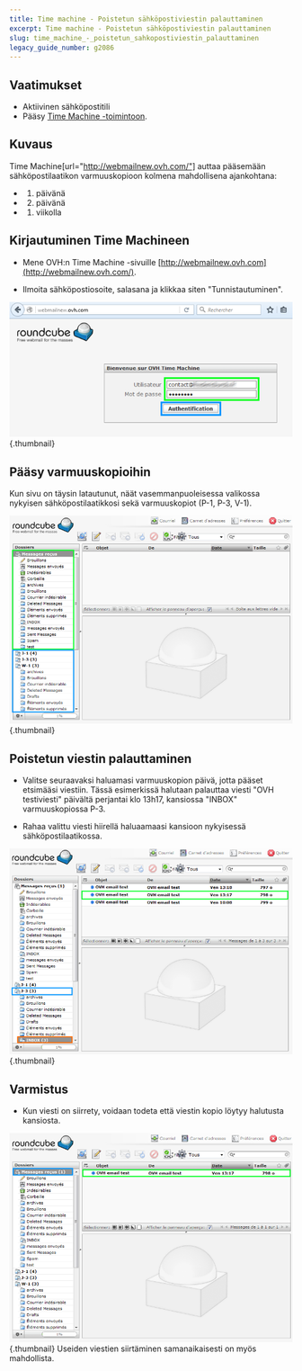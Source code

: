 ```yaml
---
title: Time machine - Poistetun sähköpostiviestin palauttaminen
excerpt: Time machine - Poistetun sähköpostiviestin palauttaminen
slug: time_machine_-_poistetun_sahkopostiviestin_palauttaminen
legacy_guide_number: g2086
---
```



## Vaatimukset

- Aktiivinen sähköpostitili
- Pääsy [Time Machine -toimintoon](http://webmailnew.ovh.com/).




## Kuvaus
Time Machine[url="http://webmailnew.ovh.com/"] auttaa pääsemään sähköpostilaatikon varmuuskopioon kolmena mahdollisena ajankohtana:


- 1. päivänä
- 2. päivänä
- 1. viikolla




## Kirjautuminen Time Machineen

- Mene OVH:n Time Machine -sivuille [http://webmailnew.ovh.com](http://webmailnew.ovh.com/).

 - Ilmoita sähköpostiosoite, salasana ja klikkaa siten "Tunnistautuminen".

![](images/img_3769.jpg){.thumbnail}


## Pääsy varmuuskopioihin
Kun sivu on täysin latautunut, näät vasemmanpuoleisessa valikossa nykyisen sähköpostilaatikkosi sekä varmuuskopiot (P-1, P-3, V-1).

![](images/img_3770.jpg){.thumbnail}


## Poistetun viestin palauttaminen

- Valitse seuraavaksi haluamasi varmuuskopion päivä, jotta pääset etsimääsi viestiin. Tässä esimerkissä halutaan palauttaa viesti "OVH testiviesti" päivältä perjantai klo 13h17, kansiossa "INBOX" varmuuskopiossa P-3.

- Rahaa valittu viesti hiirellä haluaamaasi kansioon nykyisessä sähköpostilaatikossa.



![](images/img_3771.jpg){.thumbnail}


## Varmistus

- Kun viesti on siirrety, voidaan todeta että viestin kopio löytyy halutusta kansiosta.



![](images/img_3772.jpg){.thumbnail}
Useiden viestien siirtäminen samanaikaisesti on myös mahdollista.

